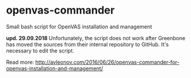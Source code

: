 # openvas-commander
Small bash script for OpenVAS installation and management

**upd. 29.09.2018** Unfortunately, the script does not work after Greenbone has moved the sources from their internal repository to GitHub. It's necessary to edit the script.

Read more: http://avleonov.com/2016/06/26/openvas-commander-for-openvas-installation-and-management/
